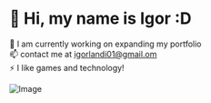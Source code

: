 # 💫 Hi, my name is Igor :D
🔭 I am currently working on expanding my portfolio<br>📫 contact me at igorlandi01@gmail.om<br>⚡ I like games and technology!

![Image](https://github.com/user-attachments/assets/9b5b1145-b33f-4337-9799-e4471ee199de)
